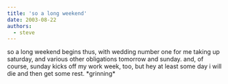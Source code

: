 ```yaml
---
title: 'so a long weekend'
date: 2003-08-22
authors:
  - steve
---
```


so a long weekend begins thus, with wedding number one for me taking up saturday, and various other obligations tomorrow and sunday. and, of course, sunday kicks off my work week, too, but hey at least some day i will die and then get some rest. \*grinning\*
